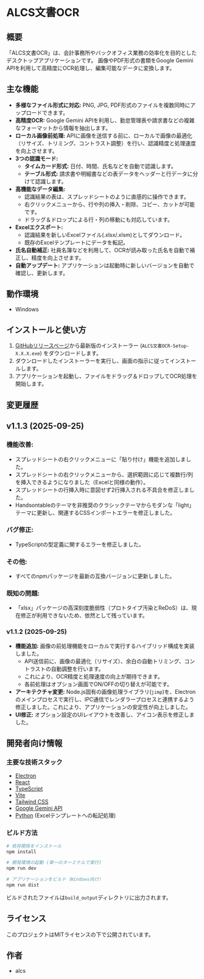 # ALCS文書OCR

## 概要

「ALCS文書OCR」は、会計事務所やバックオフィス業務の効率化を目的としたデスクトップアプリケーションです。
画像やPDF形式の書類をGoogle Gemini APIを利用して高精度にOCR処理し、編集可能なデータに変換します。

## 主な機能

- **多様なファイル形式に対応:** PNG, JPG, PDF形式のファイルを複数同時にアップロードできます。
- **高精度OCR:** Google Gemini APIを利用し、勤怠管理表や請求書などの複雑なフォーマットから情報を抽出します。
- **ローカル画像前処理:** APIに画像を送信する前に、ローカルで画像の最適化（リサイズ、トリミング、コントラスト調整）を行い、認識精度と処理速度を向上させます。
- **3つの認識モード:**
    - **タイムカード形式:** 日付、時間、氏名などを自動で認識します。
    - **テーブル形式:** 請求書や明細書などの表データをヘッダーと行データに分けて認識します。
- **高機能なデータ編集:**
    - 認識結果の表は、スプレッドシートのように直感的に操作できます。
    - 右クリックメニューから、行や列の挿入・削除、コピー、カットが可能です。
    - ドラッグ＆ドロップによる行・列の移動にも対応しています。
- **Excelエクスポート:**
    - 認識結果を新しいExcelファイル(.xlsx/.xlsm)としてダウンロード。
    - 既存のExcelテンプレートにデータを転記。
- **氏名自動補正:** 社員名簿などを利用して、OCRが読み取った氏名を自動で補正し、精度を向上させます。
- **自動アップデート:** アプリケーションは起動時に新しいバージョンを自動で確認し、更新します。

## 動作環境

- Windows

## インストールと使い方

1.  [GitHubリリースページ](https://github.com/imaialcs/ALCS_document_OCR/releases)から最新版のインストーラー (`ALCS文書OCR-Setup-X.X.X.exe`) をダウンロードします。
2.  ダウンロードしたインストーラーを実行し、画面の指示に従ってインストールします。
3.  アプリケーションを起動し、ファイルをドラッグ＆ドロップしてOCR処理を開始します。

## 変更履歴

  ## v1.1.3 (2025-09-25)

  ### 機能改善:
  - スプレッドシートの右クリックメニューに「貼り付け」機能を追加しました。
  - スプレッドシートの右クリックメニューから、選択範囲に応じて複数行/列を挿入できるようになりました（Excelと同様の動作）。
  - スプレッドシートの行挿入時に意図せず2行挿入される不具合を修正しました。
  - Handsontableのテーマを非推奨のクラシックテーマからモダンな「light」テーマに更新し、関連するCSSインポートエラーを修正しました。

  ### バグ修正:
  - TypeScriptの型定義に関するエラーを修正しました。

  ### その他:
  - すべてのnpmパッケージを最新の互換バージョンに更新しました。

  ### 既知の問題:
  - 「xlsx」パッケージの高深刻度脆弱性（プロトタイプ汚染とReDoS）は、現在修正が利用できないため、依然として残っています。

### v1.1.2 (2025-09-25)

- **機能追加:** 画像の前処理機能をローカルで実行するハイブリッド構成を実装しました。
    - API送信前に、画像の最適化（リサイズ）、余白の自動トリミング、コントラストの自動調整を行います。
    - これにより、OCR精度と処理速度の向上が期待できます。
    - 各前処理はオプション画面でON/OFFの切り替えが可能です。
- **アーキテクチャ変更:** Node.js固有の画像処理ライブラリ(`jimp`)を、Electronのメインプロセスで実行し、IPC通信でレンダラープロセスと連携するよう修正しました。これにより、アプリケーションの安定性が向上しました。
- **UI修正:** オプション設定のUIレイアウトを改善し、アイコン表示を修正しました。

## 開発者向け情報

### 主要な技術スタック

- [Electron](https://www.electronjs.org/)
- [React](https://reactjs.org/)
- [TypeScript](https://www.typescriptlang.org/)
- [Vite](https://vitejs.dev/)
- [Tailwind CSS](https://tailwindcss.com/)
- [Google Gemini API](https://ai.google.dev/)
- [Python](https://www.python.org/) (Excelテンプレートへの転記処理)

### ビルド方法

```bash
# 依存関係をインストール
npm install

# 開発環境の起動 (単一のターミナルで実行)
npm run dev

# アプリケーションをビルド（Windows向け）
npm run dist
```
ビルドされたファイルは`build_output`ディレクトリに出力されます。

## ライセンス

このプロジェクトはMITライセンスの下で公開されています。

## 作者

- alcs
